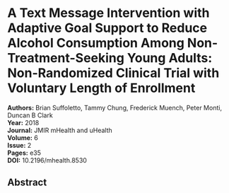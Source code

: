 # A Text Message Intervention with Adaptive Goal Support to Reduce Alcohol Consumption Among Non-Treatment-Seeking Young Adults: Non-Randomized Clinical Trial with Voluntary Length of Enrollment

**Authors:** Brian Suffoletto, Tammy Chung, Frederick Muench, Peter Monti, Duncan B Clark  
**Year:** 2018  
**Journal:** JMIR mHealth and uHealth  
**Volume:** 6  
**Issue:** 2  
**Pages:** e35  
**DOI:** 10.2196/mhealth.8530  

## Abstract


